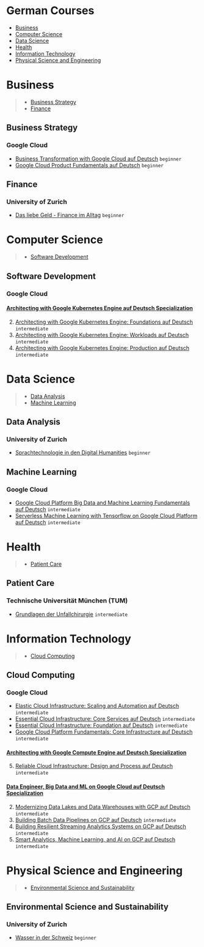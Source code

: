 # German Courses
 - [Business](#business)
 - [Computer Science](#computer-science)
 - [Data Science](#data-science)
 - [Health](#health)
 - [Information Technology](#information-technology)
 - [Physical Science and Engineering](#physical-science-and-engineering)
# Business
> - [Business Strategy](#business-strategy)
> - [Finance](#finance)
## Business Strategy
### Google Cloud
 - [Business Transformation with Google Cloud auf Deutsch](https://www.coursera.org/learn/business-transformation-google-cloud-de) `beginner`
 - [Google Cloud Product Fundamentals auf Deutsch](https://www.coursera.org/learn/google-cloud-product-fundamentals-de) `beginner`
## Finance
### University of Zurich
 - [Das liebe Geld - Finance im Alltag](https://www.coursera.org/learn/finanzen) `beginner`
# Computer Science
> - [Software Development](#software-development)
## Software Development
### Google Cloud
#### [Architecting with Google Kubernetes Engine auf Deutsch Specialization](https://www.coursera.org/specializations/architecting-google-kubernetes-engine-de)
2. [Architecting with Google Kubernetes Engine: Foundations auf Deutsch](https://www.coursera.org/learn/foundations-google-kubernetes-engine-gke-de) `intermediate`
3. [Architecting with Google Kubernetes Engine: Workloads auf Deutsch](https://www.coursera.org/learn/deploying-workloads-google-kubernetes-engine-gke-de) `intermediate`
4. [Architecting with Google Kubernetes Engine: Production auf Deutsch](https://www.coursera.org/learn/deploying-secure-kubernetes-containers-in-production-de) `intermediate`
# Data Science
> - [Data Analysis](#data-analysis)
> - [Machine Learning](#machine-learning)
## Data Analysis
### University of Zurich
 - [Sprachtechnologie in den Digital Humanities](https://www.coursera.org/learn/digital-humanities) `beginner`
## Machine Learning
### Google Cloud
 - [Google Cloud Platform Big Data and Machine Learning Fundamentals auf Deutsch](https://www.coursera.org/learn/gcp-big-data-ml-fundamentals-de) `intermediate`
 - [Serverless Machine Learning with Tensorflow on Google Cloud Platform auf Deutsch](https://www.coursera.org/learn/serverless-machine-learning-gcp-de) `intermediate`
# Health
> - [Patient Care](#patient-care)
## Patient Care
### Technische Universität München (TUM)
 - [Grundlagen der Unfallchirurgie](https://www.coursera.org/learn/unfallchirurgie) `intermediate`
# Information Technology
> - [Cloud Computing](#cloud-computing)
## Cloud Computing
### Google Cloud
 - [Elastic Cloud Infrastructure: Scaling and Automation auf Deutsch](https://www.coursera.org/learn/gcp-infrastructure-scaling-automation-de) `intermediate`
 - [Essential Cloud Infrastructure: Core Services auf Deutsch](https://www.coursera.org/learn/gcp-infrastructure-core-services-de) `intermediate`
 - [Essential Cloud Infrastructure: Foundation auf Deutsch](https://www.coursera.org/learn/gcp-infrastructure-foundation-de) `intermediate`
 - [Google Cloud Platform Fundamentals: Core Infrastructure auf Deutsch](https://www.coursera.org/learn/gcp-fundamentals-de) `intermediate`
#### [Architecting with Google Compute Engine auf Deutsch Specialization](https://www.coursera.org/specializations/gcp-architecture-de)
5. [Reliable Cloud Infrastructure: Design and Process auf Deutsch](https://www.coursera.org/learn/cloud-infrastructure-design-process-de) `intermediate`
#### [Data Engineer, Big Data and ML on Google Cloud auf Deutsch Specialization](https://www.coursera.org/specializations/gcp-data-machine-learning-de)
2. [Modernizing Data Lakes and Data Warehouses with GCP auf Deutsch](https://www.coursera.org/learn/data-lakes-data-warehouses-gcp-de) `intermediate`
3. [Building Batch Data Pipelines on GCP auf Deutsch](https://www.coursera.org/learn/batch-data-pipelines-gcp-de) `intermediate`
4. [Building Resilient Streaming Analytics Systems on GCP auf Deutsch](https://www.coursera.org/learn/streaming-analytics-systems-gcp-de) `intermediate`
5. [Smart Analytics, Machine Learning, and AI on GCP auf Deutsch](https://www.coursera.org/learn/smart-analytics-machine-learning-ai-gcp-de) `intermediate`
# Physical Science and Engineering
> - [Environmental Science and Sustainability](#environmental-science-and-sustainability)
## Environmental Science and Sustainability
### University of Zurich
 - [Wasser in der Schweiz](https://www.coursera.org/learn/wasser-schweiz) `beginner`
